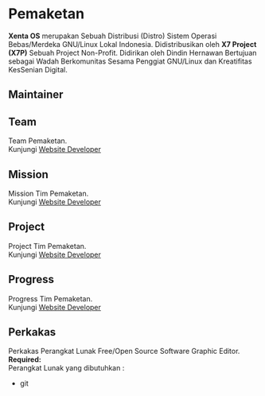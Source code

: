 # Pemaketan
**Xenta OS** merupakan Sebuah Distribusi (Distro) Sistem Operasi Bebas/Merdeka GNU/Linux Lokal Indonesia.
Didistribusikan oleh **X7 Project (X7P)** Sebuah Project Non-Profit.
Didirikan oleh Dindin Hernawan Bertujuan sebagai Wadah Berkomunitas Sesama Penggiat GNU/Linux dan Kreatifitas KesSenian Digital.  

## Maintainer

## Team
Team Pemaketan.  
Kunjungi [Website Developer](http://dev.xentaos.org/team.html)

## Mission
Mission Tim Pemaketan.  
Kunjungi [Website Developer](http://dev.xentaos.org/mission.html)

## Project
Project Tim Pemaketan.  
Kunjungi [Website Developer](http://dev.xentaos.org/project.html)

## Progress
Progress Tim Pemaketan.  
Kunjungi [Website Developer](http://dev.xentaos.org/progress.html)

## Perkakas
Perkakas Perangkat Lunak Free/Open Source Software Graphic Editor.  
**Required:**  
Perangkat Lunak yang dibutuhkan :
 * git

